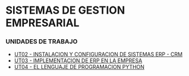 #   SISTEMAS DE GESTION EMPRESARIAL

### UNIDADES DE TRABAJO
- [UT02 - INSTALACION Y CONFIGURACION DE SISTEMAS ERP - CRM]()
- [UT03 - IMPLEMENTACION DE ERP EN LA EMPRESA]()
- [UT04 - EL LENGUAJE DE PROGRAMACION PYTHON](./ut04/index.md)